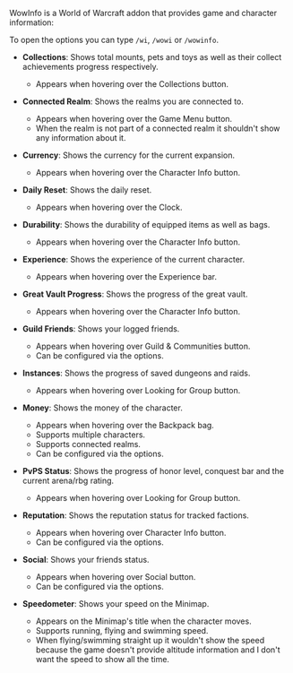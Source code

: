 WowInfo is a World of Warcraft addon that provides game and character information:

To open the options you can type `/wi`, `/wowi` or `/wowinfo`.

* **Collections**: Shows total mounts, pets and toys as well as their collect achievements progress respectively.
    * Appears when hovering over the Collections button.

* **Connected Realm**: Shows the realms you are connected to.
    * Appears when hovering over the Game Menu button.
    * When the realm is not part of a connected realm it shouldn't show any information about it.

* **Currency**: Shows the currency for the current expansion.
    * Appears when hovering over the Character Info button.

* **Daily Reset**: Shows the daily reset.
    * Appears when hovering over the Clock.

* **Durability**: Shows the durability of equipped items as well as bags.
    * Appears when hovering over the Character Info button.

* **Experience**: Shows the experience of the current character.
    * Appears when hovering over the Experience bar.

* **Great Vault Progress**: Shows the progress of the great vault.
    * Appears when hovering over the Character Info button.

* **Guild Friends**: Shows your logged friends.
    * Appears when hovering over Guild & Communities button.
    * Can be configured via the options.

* **Instances**: Shows the progress of saved dungeons and raids.
    * Appears when hovering over Looking for Group button.

* **Money**: Shows the money of the character.
    * Appears when hovering over the Backpack bag.
    * Supports multiple characters.
    * Supports connected realms.
    * Can be configured via the options.

* **PvPS Status**: Shows the progress of honor level, conquest bar and the current arena/rbg rating.
    * Appears when hovering over Looking for Group button.

* **Reputation**: Shows the reputation status for tracked factions.
    * Appears when hovering over Character Info button.
    * Can be configured via the options.

* **Social**: Shows your friends status.
    * Appears when hovering over Social button.
    * Can be configured via the options.

* **Speedometer**: Shows your speed on the Minimap.
    * Appears on the Minimap's title when the character moves.
    * Supports running, flying and swimming speed.
    * When flying/swimming straight up it wouldn't show the speed because the game doesn't provide altitude information and I don't want the speed to show all the time.
